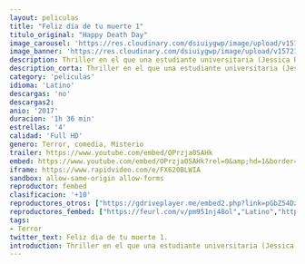 ```yaml
---
layout: peliculas
title: "Feliz día de tu muerte 1"
titulo_original: "Happy Death Day"
image_carousel: 'https://res.cloudinary.com/dsiuiygwp/image/upload/v1572146617/feliz1-min_oe3kts.jpg'
image_banner: 'https://res.cloudinary.com/dsiuiygwp/image/upload/v1572146618/happydeathday_destacado-696x383-min_z7jea5.jpg'
description: Thriller en el que una estudiante universitaria (Jessica Rothe) reconstruye el día de su asesinato reviviendo tanto los detalles cotidianos como su aterrador final hasta descubrir la identidad de su asesino.
description_corta: Thriller en el que una estudiante universitaria (Jessica Rothe) reconstruye el día de su asesinato reviviendo tanto los detalles cotidianos como su aterrador final hasta descubrir la identidad de su asesino.
category: 'peliculas'
idioma: 'Latino'
descargas: 'no'
descargas2:
anio: '2017'
duracion: '1h 36 min'
estrellas: '4'
calidad: 'Full HD'
genero: Terror, comedia, Misterio
trailer: https://www.youtube.com/embed/OPrzja0SAHk
embed: https://www.youtube.com/embed/OPrzja0SAHk?rel=0&amp;hd=1&border=0&wmode=opaque&enablejsapi=1&modestbranding=1&controls=1&showinfo=1
iframe: https://www.rapidvideo.com/e/FX620BLWIA
sandbox: allow-same-origin allow-forms
reproductor: fembed
clasificacion: '+10'
reproductores_otros: ["https://gdriveplayer.me/embed2.php?link=pGbZ54DzFaYfObUjgt%252BEBw%252B%252BaxGCDY79OiG6WYT%252B8hPIHZpbpZKLyoiJLvqbfTKBwbCoISexIzuJDJO%252BsGdO3Nosfday0OkhcDVR5N7ncwQmt%252FNfYc1AUgWVy9W6%252F8SPMRb8fccUMVVpTnCrX28TVUoXVy%252FLtxPyuh4OOXGpHRDhcgXZ8g6XhZn2kFeTHxYJyVDYu4ZVP7QTkAtNF87FxY","Latino","https://api.cuevana3.io/stream/index.php?file=ek5lbm9xYWNrS0xYMTZLa2xNbkdvY3ZTb3BtZng4TGp6ZFpobGFMUGtPTFJ5SnFUWU5MSzZkUFhZR1JwbTVha25KR1VvcVBWMGVMWWtaYWhvSkhFNlptV1kycG1sSlBmMk5sbVlLRFNsUT09","Latino","https://www.zembed.to/public/dist/asteroid.html?id=a4cd82895b3c2763c1ffd2f5ba838851&title=Happy%20Death%20Day","Latino","https://mstream.press/8y3y5hatty34","Latino"]
reproductores_fembed: ["https://feurl.com/v/pm951nj48ol","Latino","https://feurl.com/v/80oee8217oj","Latino","https://feurl.com/v/eno8-7pk091","Latino"]
tags:
- Terror
twitter_text: Feliz dia de tu muerte 1.
introduction: Thriller en el que una estudiante universitaria (Jessica Rothe) reconstruye el día de su asesinato reviviendo tanto los detalles cotidianos como su aterrador final hasta descubrir la identidad de su asesino.
---
```












